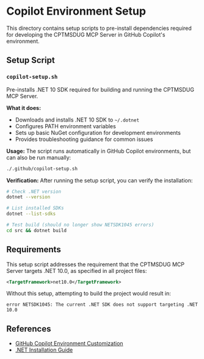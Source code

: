 # Copilot Environment Setup

This directory contains setup scripts to pre-install dependencies required for developing the CPTMSDUG MCP Server in GitHub Copilot's environment.

## Setup Script

### `copilot-setup.sh`

Pre-installs .NET 10 SDK required for building and running the CPTMSDUG MCP Server.

**What it does:**
- Downloads and installs .NET 10 SDK to `~/.dotnet`
- Configures PATH environment variables
- Sets up basic NuGet configuration for development environments
- Provides troubleshooting guidance for common issues

**Usage:**
The script runs automatically in GitHub Copilot environments, but can also be run manually:

```bash
./.github/copilot-setup.sh
```

**Verification:**
After running the setup script, you can verify the installation:

```bash
# Check .NET version
dotnet --version

# List installed SDKs
dotnet --list-sdks

# Test build (should no longer show NETSDK1045 errors)
cd src && dotnet build
```

## Requirements

This setup script addresses the requirement that the CPTMSDUG MCP Server targets .NET 10.0, as specified in all project files:

```xml
<TargetFramework>net10.0</TargetFramework>
```

Without this setup, attempting to build the project would result in:
```
error NETSDK1045: The current .NET SDK does not support targeting .NET 10.0
```

## References

- [GitHub Copilot Environment Customization](https://docs.github.com/en/copilot/how-tos/use-copilot-agents/coding-agent/customize-the-agent-environment#preinstalling-tools-or-dependencies-in-copilots-environment)
- [.NET Installation Guide](https://docs.microsoft.com/en-us/dotnet/core/install/)
